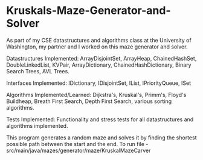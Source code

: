# Kruskals-Maze-Generator-and-Solver

As part of my CSE datastructures and algorithms class at the University of Washington, my partner and I worked on this 
maze generator and solver. 

Datastructures Implemented: ArrayDisjointSet, ArrayHeap, ChainedHashSet, DoubleLinkedList, KVPair, ArrayDictionary,
ChainedHashDictionary, Binary Search Trees, AVL Trees.

Interfaces Implemented: IDictionary, IDisjointSet, IList, IPriorityQueue, ISet

Algorithms Implemented/Learned: Dijkstra's, Kruskal's, Primm's, Floyd's Buildheap, Breath First Search, Depth First Search, 
various sorting algorithms. 

Tests Implemented: Functionality and stress tests for all datastructures and algorithms implemented.

This program generates a random maze and solves it by finding the shortest possible path between the start and the end.
To run file - src/main/java/mazes/generator/maze/KruskalMazeCarver
